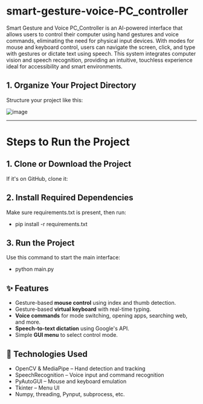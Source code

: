 # smart-gesture-voice-PC_controller

Smart Gesture and Voice PC_Controller is an AI-powered interface that allows users to control their computer using hand gestures and voice commands, eliminating the need for physical input devices. With modes for mouse and keyboard control, users can navigate the screen, click, and type with gestures or dictate text using speech. This system integrates computer vision and speech recognition, providing an intuitive, touchless experience ideal for accessibility and smart environments.



## 1. Organize Your Project Directory
Structure your project like this:

![image](https://github.com/user-attachments/assets/3e9b2df8-7156-4919-9177-4044d86a35af)


--- 


# Steps to Run the Project
## 1. Clone or Download the Project
If it's on GitHub, clone it:

## 2. Install Required Dependencies
Make sure requirements.txt is present, then run:

- pip install -r requirements.txt

## 3. Run the Project
Use this command to start the main interface:

- python main.py


## ✨ Features

- Gesture-based **mouse control** using index and thumb detection.
- Gesture-based **virtual keyboard** with real-time typing.
- **Voice commands** for mode switching, opening apps, searching web, and more.
- **Speech-to-text dictation** using Google's API.
- Simple **GUI menu** to select control mode.

## 🧠 Technologies Used

- OpenCV & MediaPipe – Hand detection and tracking
- SpeechRecognition – Voice input and command recognition
- PyAutoGUI – Mouse and keyboard emulation
- Tkinter – Menu UI
- Numpy, threading, Pynput, subprocess, etc.

